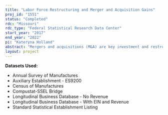 ```yaml
---
title: "Labor Force Restructuring and Merger and Acquisition Gains"
proj_id: "1551"
status: "Completed"
rdc: "Missouri"
rdc_type: "Federal Statistical Research Data Center"
start_year: "2017"
end_year: "2022"
pi: "Kateryna Holland"
abstract: "Mergers and acquisitions (M&A) are key investment and restructuring activities through which an economy reallocates resources across industries and over time, generating enormous wealth for investors and society as a whole. Despite decades of research, however, the question of where do the gains from mergers come from is still largely open. In fact, while academics and practitioners concur that a major source of gains is synergies, particularly cost savings, a precise quantification of these remains elusive. The primary objective of this project is to estimate the size of cost savings associated with employment restructuring in M&A. To do so, this research proposes a novel methodology of estimating the present value of cash flows from employment restructuring in M&A (“cost synergies”). This methodology carefully accounts for wage changes for employees present in the acquiring and target firms prior to and post M&A, and for wage changes associated with M&A-related layoffs, plant sales, and plant closures. This research takes into account the perpetual nature of the savings associated with labor restructuring and aims to examine the proportion of the contribution of perpetual labor savings to the change in the firm values surrounding M&A."
layout: project
---
```


**Datasets Used:**

  - Annual Survey of Manufactures 
  - Auxiliary Establishment - ES9200 
  - Census of Manufactures 
  - Compustat-SSEL Bridge 
  - Longitudinal Business Database - No Revenue 
  - Longitudinal Business Database - With EIN and Revenue 
  - Standard Statistical Establishment Listing 

